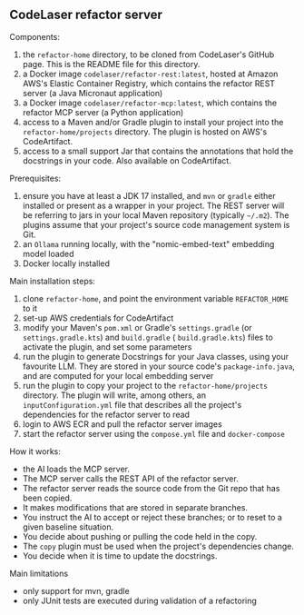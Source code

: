 CodeLaser refactor server
-------------------------

Components:

1. the `refactor-home` directory, to be cloned from CodeLaser's GitHub page. This is the README file for this directory.
2. a Docker image `codelaser/refactor-rest:latest`, hosted at Amazon AWS's Elastic Container Registry, which contains
   the refactor REST server (a Java Micronaut application)
3. a Docker image `codelaser/refactor-mcp:latest`, which contains the refactor MCP server (a Python application)
4. access to a Maven and/or Gradle plugin to install your project into the `refactor-home/projects` directory. The
   plugin is hosted on AWS's CodeArtifact.
5. access to a small support Jar that contains the annotations that hold the docstrings in your code. Also available on
   CodeArtifact.

Prerequisites:

1. ensure you have at least a JDK 17 installed, and `mvn` or `gradle` either installed or present as a wrapper in your
   project. The REST server will be referring to jars in your local Maven repository (typically `~/.m2`). The
   plugins assume that your project's source code management system is Git.
2. an `Ollama` running locally, with the "nomic-embed-text" embedding model loaded
3. Docker locally installed

Main installation steps:

1. clone `refactor-home`, and point the environment variable `REFACTOR_HOME` to it
2. set-up AWS credentials for CodeArtifact
3. modify your Maven's `pom.xml` or Gradle's `settings.gradle` (or `settings.gradle.kts`) and `build.gradle` (
   `build.gradle.kts`) files to activate the plugin, and set some parameters
4. run the plugin to generate Docstrings for your Java classes, using your favourite LLM. They are stored in your source
   code's `package-info.java`, and are computed for your local embedding server
5. run the plugin to copy your project to the `refactor-home/projects` directory. The plugin will write, among others,
   an `inputConfiguration.yml` file that describes all the project's dependencies for the refactor server to read
6. login to AWS ECR and pull the refactor server images
7. start the refactor server using the `compose.yml` file and `docker-compose`

How it works:

* the AI loads the MCP server.
* The MCP server calls the REST API of the refactor server.
* The refactor server reads the source code from the Git repo that has been copied.
* It makes modifications that are stored in separate branches.
* You instruct the AI to accept or reject these branches; or to reset to a given baseline situation.
* You decide about pushing or pulling the code held in the copy.
* The `copy` plugin must be used when the project's dependencies change.
* You decide when it is time to update the docstrings.

Main limitations

* only support for mvn, gradle
* only JUnit tests are executed during validation of a refactoring